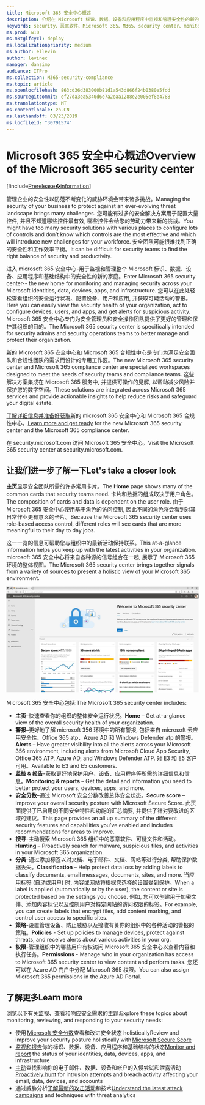 ```yaml
---
title: Microsoft 365 安全中心概述
description: 介绍在 Microsoft 标识、数据、设备和应用程序中监视和管理安全性的新的主页。
keywords: security、恶意软件、Microsoft 365、M365、security center、monitor、report、身份、数据、设备、应用程序
ms.prod: w10
ms.mktglfcycl: deploy
ms.localizationpriority: medium
ms.author: ellevin
author: levinec
manager: dansimp
audience: ITPro
ms.collection: M365-security-compliance
ms.topic: article
ms.openlocfilehash: 863cd36d383000b81d1a543d866f24b0380e5fdd
ms.sourcegitcommit: ef27da3ea5340d6e7a2eaa1288e2e005ef8e4788
ms.translationtype: MT
ms.contentlocale: zh-CN
ms.lasthandoff: 03/23/2019
ms.locfileid: "30791574"
---
```

# <a name="overview-of-the-microsoft-365-security-center"></a><span data-ttu-id="d8237-104">Microsoft 365 安全中心概述</span><span class="sxs-lookup"><span data-stu-id="d8237-104">Overview of the Microsoft 365 security center</span></span>

[!include[Prerelease�information](prerelease.md)]

<span data-ttu-id="d8237-105">管理企业的安全性以防范不断变化的威胁环境会带来诸多挑战。</span><span class="sxs-lookup"><span data-stu-id="d8237-105">Managing the security of your business to protect against an ever-evolving threat landscape brings many challenges.</span></span> <span data-ttu-id="d8237-106">您可能有过多的安全解决方案用于配置大量控件, 并且不知道哪些控件最有效, 哪些控件会给您的劳动力带来新的挑战。</span><span class="sxs-lookup"><span data-stu-id="d8237-106">You might have too many security solutions with various places to configure lots of controls and don’t know which controls are the most effective and which will introduce new challenges for your workforce.</span></span> <span data-ttu-id="d8237-107">安全团队可能很难找到正确的安全性和工作效率平衡。</span><span class="sxs-lookup"><span data-stu-id="d8237-107">It can be difficult for security teams to find the right balance of security and productivity.</span></span>

<span data-ttu-id="d8237-108">进入 microsoft 365 安全中心-用于监视和管理整个 Microsoft 标识、数据、设备、应用程序和基础结构中的安全性的新的家庭。</span><span class="sxs-lookup"><span data-stu-id="d8237-108">Enter Microsoft 365 security center-- the new home for monitoring and managing security across your Microsoft identities, data, devices, apps, and infrastructure.</span></span> <span data-ttu-id="d8237-109">您可以在此处轻松查看组织的安全运行状况、配置设备、用户和应用, 并获取可疑活动的警报。</span><span class="sxs-lookup"><span data-stu-id="d8237-109">Here you can easily view the security health of your organization, act to configure devices, users, and apps, and get alerts for suspicious activity.</span></span> <span data-ttu-id="d8237-110">Microsoft 365 安全中心专门为安全管理员和安全操作团队提供了更好的管理和保护其组织的目的。</span><span class="sxs-lookup"><span data-stu-id="d8237-110">The Microsoft 365 security center is specifically intended for security admins and security operations teams to better manage and protect their organization.</span></span>

<span data-ttu-id="d8237-111">新的 Microsoft 365 安全中心和 Microsoft 365 合规性中心是专门为满足安全团队和合规性团队的需求而设计的专用工作区。</span><span class="sxs-lookup"><span data-stu-id="d8237-111">The new Microsoft 365 security center and Microsoft 365 compliance center are specialized workspaces designed to meet the needs of security teams and compliance teams.</span></span> <span data-ttu-id="d8237-112">这些解决方案集成在 Microsoft 365 服务中, 并提供可操作的见解, 以帮助减少风险并保护您的数字空间。</span><span class="sxs-lookup"><span data-stu-id="d8237-112">These solutions are integrated across Microsoft 365 services and provide actionable insights to help reduce risks and safeguard your digital estate.</span></span>

<span data-ttu-id="d8237-113">[了解详细信息并准备好获取](https://docs.microsoft.com/en-us/office365/securitycompliance/microsoft-security-and-compliance)新的 microsoft 365 安全中心和 Microsoft 365 合规性中心。</span><span class="sxs-lookup"><span data-stu-id="d8237-113">[Learn more and get ready](https://docs.microsoft.com/en-us/office365/securitycompliance/microsoft-security-and-compliance) for the new Microsoft 365 security center and the Microsoft 365 compliance center.</span></span>

<span data-ttu-id="d8237-114">在 security.microsoft.com 访问 Microsoft 365 安全中心。</span><span class="sxs-lookup"><span data-stu-id="d8237-114">Visit the Microsoft 365 security center at security.microsoft.com.</span></span>  

## <a name="lets-take-a-closer-look"></a><span data-ttu-id="d8237-115">让我们进一步了解一下</span><span class="sxs-lookup"><span data-stu-id="d8237-115">Let's take a closer look</span></span>

<span data-ttu-id="d8237-116">**主页**显示安全团队所需的许多常用卡片。</span><span class="sxs-lookup"><span data-stu-id="d8237-116">The **Home** page shows many of the common cards that security teams need.</span></span> <span data-ttu-id="d8237-117">卡片和数据的组成取决于用户角色。</span><span class="sxs-lookup"><span data-stu-id="d8237-117">The composition of cards and data is dependent on the user role.</span></span> <span data-ttu-id="d8237-118">由于 Microsoft 365 安全中心使用基于角色的访问控制, 因此不同的角色将会看到对其日常作业更有意义的卡片。</span><span class="sxs-lookup"><span data-stu-id="d8237-118">Because the Microsoft 365 security center uses role-based access control, different roles will see cards that are more meaningful to their day to day jobs.</span></span>  

<span data-ttu-id="d8237-119">这一一览的信息可帮助您与组织中的最新活动保持联系。</span><span class="sxs-lookup"><span data-stu-id="d8237-119">This at-a-glance information helps you keep up with the latest activities in your organization.</span></span> <span data-ttu-id="d8237-120">microsoft 365 安全中心将来自各种源的信号组合在一起, 展示了 Microsoft 365 环境的整体视图。</span><span class="sxs-lookup"><span data-stu-id="d8237-120">The Microsoft 365 security center brings together signals from a variety of sources to present a holistic view of your Microsoft 365 environment.</span></span>

![Microsoft 365 安全主页](./media/security-docs/home.jpg)

<span data-ttu-id="d8237-122">Microsoft 365 安全中心包括:</span><span class="sxs-lookup"><span data-stu-id="d8237-122">The Microsoft 365 security center includes:</span></span>

* <span data-ttu-id="d8237-123">**主页**–快速查看你的组织的整体安全运行状况。</span><span class="sxs-lookup"><span data-stu-id="d8237-123">**Home** – Get at-a-glance view of the overall security health of your organization.</span></span>
* <span data-ttu-id="d8237-124">**警报**–更好地了解 microsoft 356 环境中的所有警报, 包括来自 microsoft 云应用安全性、Office 365 atp、Azure AD 和 Windows Defender atp 的警报。</span><span class="sxs-lookup"><span data-stu-id="d8237-124">**Alerts** – Have greater visibility into all the alerts across your Microsoft 356 environment, including alerts from Microsoft Cloud App Security, Office 365 ATP, Azure AD, and Windows Defender ATP.</span></span> <span data-ttu-id="d8237-125">对 E3 和 E5 客户可用。</span><span class="sxs-lookup"><span data-stu-id="d8237-125">Available to E3 and E5 customers.</span></span>  
* <span data-ttu-id="d8237-126">**监控 & 报告**-获取更好地保护用户、设备、应用程序等所需的详细信息和信息。</span><span class="sxs-lookup"><span data-stu-id="d8237-126">**Monitoring & reports** – Get the detail and information you need to better protect your users, devices, apps, and more.</span></span> 
* <span data-ttu-id="d8237-127">**安全分数**–通过 Microsoft 安全分数改善总体安全状态。</span><span class="sxs-lookup"><span data-stu-id="d8237-127">**Secure score** – Improve your overall security posture with Microsoft Secure Score.</span></span> <span data-ttu-id="d8237-128">此页面提供了已启用的不同安全特性和功能的汇总摘要, 并提供了针对要改进的区域的建议。</span><span class="sxs-lookup"><span data-stu-id="d8237-128">This page provides an all up summary of the different security features and capabilities you’ve enabled and includes recommendations for areas to improve.</span></span>
* <span data-ttu-id="d8237-129">**搜寻**-主动搜索 Microsoft 365 组织中的恶意软件、可疑文件和活动。</span><span class="sxs-lookup"><span data-stu-id="d8237-129">**Hunting** – Proactively search for malware, suspicious files, and activities in your Microsoft 365 organization.</span></span>
* <span data-ttu-id="d8237-130">**分类**–通过添加标签以对文档、电子邮件、文档、网站等进行分类, 帮助保护数据丢失。</span><span class="sxs-lookup"><span data-stu-id="d8237-130">**Classification** – Help protect data loss by adding labels to classify documents, email messages, documents, sites, and more.</span></span> <span data-ttu-id="d8237-131">当应用标签 (自动或用户) 时, 内容或网站将根据您选择的设置受到保护。</span><span class="sxs-lookup"><span data-stu-id="d8237-131">When a label is applied (automatically or by the user), the content or site is protected based on the settings you choose.</span></span> <span data-ttu-id="d8237-132">例如, 您可以创建用于加密文件、添加内容标记以及控制用户对特定网站的访问权限的标签。</span><span class="sxs-lookup"><span data-stu-id="d8237-132">For example, you can create labels that encrypt files, add content marking, and control user access to specific sites.</span></span>
* <span data-ttu-id="d8237-133">**策略**-设置管理设备、防止威胁以及接收有关你的组织中的各种活动的警报的策略。</span><span class="sxs-lookup"><span data-stu-id="d8237-133">**Policies** - Set up policies to manage devices, protect against threats, and receive alerts about various activities in your org.</span></span>
* <span data-ttu-id="d8237-134">**权限**-管理组织中的哪些用户有权访问 Microsoft 365 安全中心以查看内容和执行任务。</span><span class="sxs-lookup"><span data-stu-id="d8237-134">**Permissions** - Manage who in your organization has access to Microsoft 365 security center to view content and perform tasks.</span></span> <span data-ttu-id="d8237-135">您还可以在 Azure AD 门户中分配 Microsoft 365 权限。</span><span class="sxs-lookup"><span data-stu-id="d8237-135">You can also assign Microsoft 365 permissions in the Azure AD Portal.</span></span>

## <a name="learn-more"></a><span data-ttu-id="d8237-136">了解更多</span><span class="sxs-lookup"><span data-stu-id="d8237-136">Learn more</span></span>

<span data-ttu-id="d8237-137">浏览以下有关监视、查看和响应安全需求的主题:</span><span class="sxs-lookup"><span data-stu-id="d8237-137">Explore these topics about monitoring, reviewing, and responding to your security needs:</span></span>

* <span data-ttu-id="d8237-138">使用 [Microsoft 安全分数](microsoft-secure-score.md)查看和改进安全状态 holistically</span><span class="sxs-lookup"><span data-stu-id="d8237-138">Review and improve your security posture holistically with [Microsoft Secure Score](microsoft-secure-score.md)</span></span>
* <span data-ttu-id="d8237-139">[监视和报告](monitoring-and-reporting.md)你的标识、数据、设备、应用程序和基础结构的状态</span><span class="sxs-lookup"><span data-stu-id="d8237-139">[Monitor and report](monitoring-and-reporting.md) the status of your identities, data, devices, apps, and infrastructure</span></span>
* <span data-ttu-id="d8237-140">[主动](hunting.md)查找影响你的电子邮件、数据、设备和帐户的入侵尝试和泄露活动</span><span class="sxs-lookup"><span data-stu-id="d8237-140">[Proactively hunt](hunting.md) for intrusion attempts and breach activity affecting your email, data, devices, and accounts</span></span>
* <span data-ttu-id="d8237-141">通过威胁分析[了解最新的攻击活动](latest-attack-campaigns.md)和技术</span><span class="sxs-lookup"><span data-stu-id="d8237-141">[Understand the latest attack campaigns](latest-attack-campaigns.md) and techniques with threat analytics</span></span>
